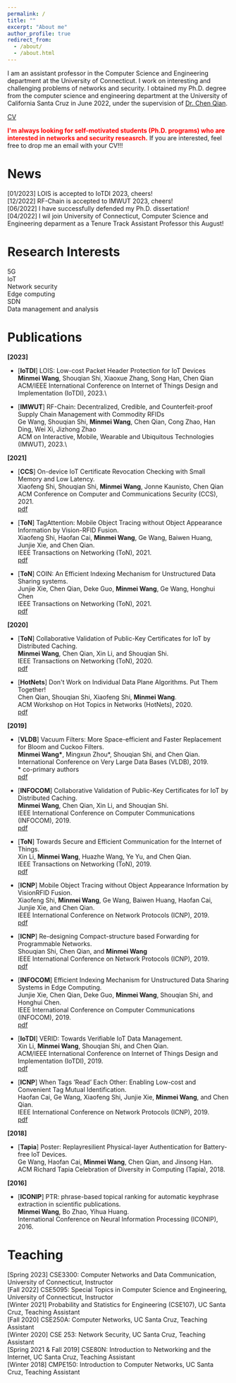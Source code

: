 ```yaml
---
permalink: /
title: ""
excerpt: "About me"
author_profile: true
redirect_from: 
  - /about/
  - /about.html
---
```


I am an assistant professor in the Computer Science and Engineering department at the University of Connecticut. I work on interesting and challenging problems of networks and security. I obtained my Ph.D. degree from the computer science and engineering department at the University of California Santa Cruz in June 2022, under the supervision of [Dr. Chen Qian](https://users.soe.ucsc.edu/~qian/).

[CV](http://Archer-W.github.io/files/CV_Minmei.pdf)

<span style="color:red">**I'm always looking for self-motivated students (Ph.D. programs) who are interested in networks and security reseasrch.**</span> If you are interested, feel free to drop me an email with your CV!!!


News
======

[01/2023] LOIS is accepted to IoTDI 2023, cheers! \
[12/2022] RF-Chain is accepted to IMWUT 2023, cheers! \
[06/2022] I have successfully defended my Ph.D. dissertation! \
[04/2022] I wil join University of Connecticut, Computer Science and Engineering deparment as a Tenure Track Assistant Professor this August!

Research Interests
======
5G \
IoT \
Network security \
Edge computing \
SDN \
Data management and analysis

Publications
======
**[2023]**

* [**IoTDI**] LOIS: Low-cost Packet Header Protection for IoT Devices\
    **Minmei Wang**, Shouqian Shi, Xiaoxue Zhang, Song Han, Chen Qian\
	ACM/IEEE International Conference on Internet of Things Design and Implementation (IoTDI), 2023.\

* [**IMWUT**] RF-Chain: Decentralized, Credible, and Counterfeit-proof Supply Chain Management with Commodity RFIDs\
    Ge Wang, Shouqian Shi, **Minmei Wang**, Chen Qian, Cong Zhao, Han Ding, Wei Xi, Jizhong Zhao\
	ACM on Interactive, Mobile, Wearable and Ubiquitous Technologies (IMWUT), 2023.\

**[2021]**

* [**CCS**] On-device IoT Certificate Revocation Checking with Small Memory and Low Latency.\
    Xiaofeng Shi, Shouqian Shi, **Minmei Wang**, Jonne Kaunisto, Chen Qian\
	ACM Conference on Computer and Communications Security (CCS), 2021.\
	[pdf](http://Archer-W.github.io/files/Paper/1.pdf)

* [**ToN**] TagAttention: Mobile Object Tracing without Object Appearance Information by Vision-RFID Fusion. \
	Xiaofeng Shi, Haofan Cai, **Minmei Wang**, Ge Wang, Baiwen Huang, Junjie Xie, and Chen Qian. \
	IEEE Transactions on Networking (ToN), 2021.\
	[pdf](http://Archer-W.github.io/files/Paper/2.pdf)

* [**ToN**] COIN: An Efficient Indexing Mechanism for Unstructured Data Sharing systems. \
	Junjie Xie, Chen Qian, Deke Guo, **Minmei Wang**, Ge Wang, Honghui Chen<br>
	IEEE Transactions on Networking (ToN), 2021. \
	[pdf](http://Archer-W.github.io/files/Paper/3.pdf)


**[2020]**

* [**ToN**] Collaborative Validation of Public-Key Certificates for IoT by Distributed Caching.\
	**Minmei Wang**, Chen Qian, Xin Li, and Shouqian Shi. \
	IEEE Transactions on Networking (ToN), 2020. \
	[pdf](http://Archer-W.github.io/files/Paper/4.pdf)


* [**HotNets**] Don't Work on Individual Data Plane Algorithms. Put Them Together! \
	Chen Qian, Shouqian Shi, Xiaofeng Shi, **Minmei Wang**. \
	ACM Workshop on Hot Topics in Networks (HotNets), 2020. \
	[pdf](http://Archer-W.github.io/files/Paper/5.pdf)

**[2019]**

* [**VLDB**] Vacuum Filters: More Space-efficient and Faster Replacement for Bloom and Cuckoo Filters. \
**Minmei Wang\***, Mingxun Zhou\*, Shouqian Shi, and Chen Qian. \
International Conference on Very Large Data Bases (VLDB), 2019. \
\* co-primary authors \
[pdf](http://Archer-W.github.io/files/Paper/6.pdf)


* [**INFOCOM**] Collaborative Validation of Public-Key Certificates for IoT by Distributed Caching. \
**Minmei Wang**, Chen Qian, Xin Li, and Shouqian Shi. \
IEEE International Conference on Computer Communications (INFOCOM), 2019. \
[pdf](http://Archer-W.github.io/files/Paper/7.pdf)

* [**ToN**] Towards Secure and Efficient Communication for the Internet of Things. \
Xin Li, **Minmei Wang**, Huazhe Wang, Ye Yu, and Chen Qian. \
IEEE Transactions on Networking (ToN), 2019. \
[pdf](http://Archer-W.github.io/files/Paper/8.pdf)

* [**ICNP**] Mobile Object Tracing without Object Appearance Information by VisionRFID Fusion. \
Xiaofeng Shi, **Minmei Wang**, Ge Wang, Baiwen Huang, Haofan Cai, Junjie Xie, and Chen Qian. \
IEEE International Conference on Network Protocols (ICNP), 2019. \
[pdf](http://Archer-W.github.io/files/Paper/9.pdf)

* [**ICNP**] Re-designing Compact-structure based Forwarding for Programmable Networks. \
Shouqian Shi, Chen Qian, and **Minmei Wang** \
IEEE International Conference on Network Protocols (ICNP), 2019. \
[pdf](http://Archer-W.github.io/files/Paper/10.pdf)

* [**INFOCOM**] Efficient Indexing Mechanism for Unstructured Data Sharing Systems in Edge Computing. \
Junjie Xie, Chen Qian, Deke Guo, **Minmei Wang**, Shouqian Shi, and Honghui Chen. \
IEEE International Conference on Computer Communications (INFOCOM), 2019. \
[pdf](http://Archer-W.github.io/files/Paper/11.pdf)

* [**IoTDI**] VERID: Towards Verifiable IoT Data Management. \
Xin Li, **Minmei Wang**, Shouqian Shi, and Chen Qian. \
ACM/IEEE International Conference on Internet of Things Design and Implementation (IoTDI), 2019. \
[pdf](http://Archer-W.github.io/files/Paper/12.pdf)

* [**ICNP**] When Tags ’Read’ Each Other: Enabling Low-cost and Convenient Tag Mutual Identification. \
Haofan Cai, Ge Wang, Xiaofeng Shi, Junjie Xie, **Minmei Wang**, and Chen Qian. \
IEEE International Conference on Network Protocols (ICNP), 2019. \
[pdf](http://Archer-W.github.io/files/Paper/13.pdf)

**[2018]**

* [**Tapia**] Poster: Replayresilient Physical-layer Authentication for Battery-free IoT Devices. \
Ge Wang, Haofan Cai, **Minmei Wang**, Chen Qian, and Jinsong Han. \
ACM Richard Tapia Celebration of Diversity in Computing (Tapia), 2018.

**[2016]**

* [**ICONIP**] PTR: phrase-based topical ranking for automatic keyphrase extraction in scientific publications. \
**Minmei Wang**, Bo Zhao, Yihua Huang. \
International Conference on Neural Information Processing (ICONIP), 2016.



Teaching
======
[Spring 2023] CSE3300: Computer Networks and Data Communication, University of Connecticut, Instructor \
[Fall 2022] CSE5095: Special Topics in Computer Science and Engineering, University of Connecticut, Instructor \
[Winter 2021] Probability and Statistics for Engineering (CSE107), UC Santa Cruz, Teaching Assistant \
[Fall 2020] CSE250A: Computer Networks, UC Santa Cruz, Teaching Assistant \
[Winter 2020] CSE 253: Network Security, UC Santa Cruz, Teaching Assistant \
[Spring 2021 & Fall 2019] CSE80N: Introduction to Networking and the Internet, 
UC Santa Cruz, Teaching Assistant \
[Winter 2018] CMPE150: Introduction to Computer Networks, UC Santa Cruz, Teaching Assistant

